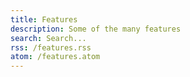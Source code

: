 ```yaml
---
title: Features
description: Some of the many features
search: Search...
rss: /features.rss
atom: /features.atom
---
```


<feature-cards :limit="24" :more="true" />
